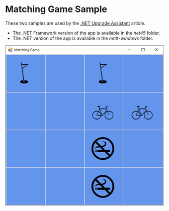 # Matching Game Sample

These two samples are used by the [.NET Upgrade Assistant](https://docs.microsoft.com/dotnet/core/porting/upgrade-assistant-winforms-framework) article.

- The .NET Framework version of the app is available in the *net45* folder.
- The .NET version of the app is available in the *net#-windows* folder.

![Screenshot](images/screenshot.png)
